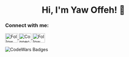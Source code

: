 <h1 align="center">Hi, I'm Yaw Offeh! 👋</h1>

<h3 align="left">Connect with me:</h3>
<p align="left">
  <a href="https://twitter.com/code_yaw" target="blank">
    <img align="center" src="https://raw.githubusercontent.com/rahuldkjain/github-profile-readme-generator/master/src/images/icons/Social/twitter.svg" alt="Follow me on Twitter" height="30" width="40" />
  </a>
  <a href="https://www.linkedin.com/in/yaw-offeh-7079b623a/" target="blank">
    <img align="center" src="https://raw.githubusercontent.com/rahuldkjain/github-profile-readme-generator/master/src/images/icons/Social/linked-in-alt.svg" alt="Connect with me on LinkedIn" height="30" width="40" />
  </a>

  <a href="https://www.instagram.com/yaw_offeh/" target="blank">
    <img align="center" src="https://raw.githubusercontent.com/rahuldkjain/github-profile-readme-generator/master/src/images/icons/Social/instagram.svg" alt="Follow me on Instagram" height="30" width="40" />
  </a>
</p>

![CodeWars Badges](https://www.codewars.com/users/Yaw%20Offeh/badges/large)





